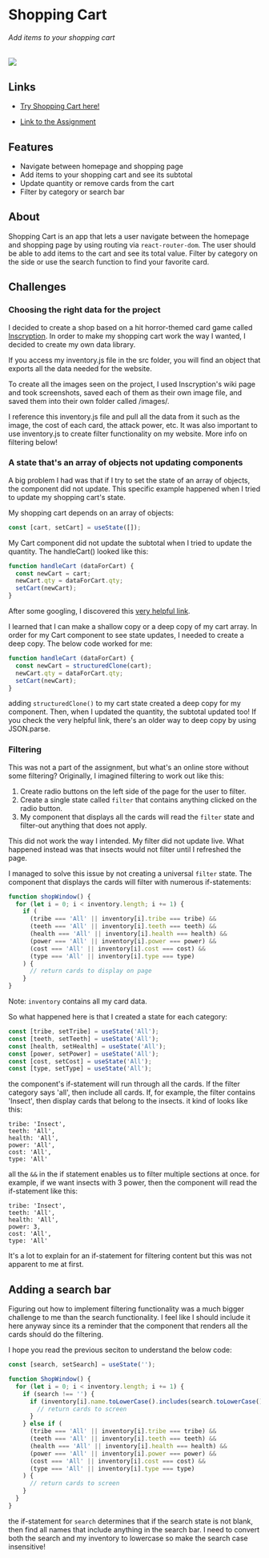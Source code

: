 # Shopping Cart
###### Add items to your shopping cart
![](https://github.com/TYLPHE/TYLPHE/blob/main/readmeAssets/shopping-cart.gif)

## Links
- [Try Shopping Cart here!](https://tylphe.github.io/shopping-cart/)

- [Link to the Assignment](https://www.theodinproject.com/lessons/node-path-javascript-shopping-cart)

## Features
- Navigate between homepage and shopping page
- Add items to your shopping cart and see its subtotal
- Update quantity or remove cards from the cart
- Filter by category or search bar

## About
Shopping Cart is an app that lets a user navigate between the homepage and shopping page by using routing via `react-router-dom`. The user should be able to add items to the cart and see its total value. Filter by category on the side or use the search function to find your favorite card.

## Challenges
### Choosing the right data for the project
I decided to create a shop based on a hit horror-themed card game called [Inscryption](https://store.steampowered.com/app/1092790/Inscryption/). In order to make my shopping cart work the way I wanted, I decided to create my own data library.

If you access my inventory.js file in the src folder, you will find an object that exports all the data needed for the website.

To create all the images seen on the project, I used Inscryption's wiki page and took screenshots, saved each of them as their own image file, and saved them into their own folder called /images/. 

I reference this inventory.js file and pull all the data from it such as the image, the cost of each card, the attack power, etc. It was also important to use inventory.js to create filter functionality on my website. More info on filtering below! 

### A state that's an array of objects not updating components
A big problem I had was that if I try to set the state of an array of objects, the component did not update. This specific example happened when I tried to update my shopping cart's state.

My shopping cart depends on an array of objects:
```javascript
const [cart, setCart] = useState([]);
```

My Cart component did not update the subtotal when I tried to update the quantity. The handleCart() looked like this:
```javascript
function handleCart (dataForCart) {
  const newCart = cart;
  newCart.qty = dataForCart.qty;
  setCart(newCart);
}
```

After some googling, I discovered this [very helpful link](https://stackoverflow.com/questions/597588/how-do-you-clone-an-array-of-objects-in-javascript).

I learned that I can make a shallow copy or a deep copy of my cart array. In order for my Cart component to see state updates, I needed to create a deep copy. The below code worked for me:
```javascript
function handleCart (dataForCart) {
  const newCart = structuredClone(cart);
  newCart.qty = dataForCart.qty;
  setCart(newCart);
}
```

adding `structuredClone()` to my cart state created a deep copy for my component. Then, when I updated the quantity, the subtotal updated too! If you check the very helpful link, there's an older way to deep copy by using JSON.parse.

### Filtering
This was not a part of the assignment, but what's an online store without some filtering? Originally, I imagined filtering to work out like this:
1. Create radio buttons on the left side of the page for the user to filter.
1. Create a single state called `filter` that contains anything clicked on the radio button.
2. My component that displays all the cards will read the `filter` state and filter-out anything that does not apply.

This did not work the way I intended. My filter did not update live. What happened instead was that insects would not filter until I refreshed the page.

I managed to solve this issue by not creating a universal `filter` state. The component that displays the cards will filter with numerous if-statements:
```javascript
function shopWindow() {
  for (let i = 0; i < inventory.length; i += 1) {
    if (
      (tribe === 'All' || inventory[i].tribe === tribe) &&
      (teeth === 'All' || inventory[i].teeth === teeth) &&
      (health === 'All' || inventory[i].health === health) &&
      (power === 'All' || inventory[i].power === power) &&
      (cost === 'All' || inventory[i].cost === cost) &&
      (type === 'All' || inventory[i].type === type)
    ) {
      // return cards to display on page
    }
}
```
Note: `inventory` contains all my card data.

So what happened here is that I created a state for each category:
```javascript
const [tribe, setTribe] = useState('All');
const [teeth, setTeeth] = useState('All');
const [health, setHealth] = useState('All');
const [power, setPower] = useState('All');
const [cost, setCost] = useState('All');
const [type, setType] = useState('All');
```

the component's if-statement will run through all the cards. If the filter category says 'all', then include all cards. If, for example, the filter contains 'Insect', then display cards that belong to the insects. it kind of looks like this:
```
tribe: 'Insect',
teeth: 'All',
health: 'All',
power: 'All',
cost: 'All',
type: 'All'
```

all the `&&` in the if statement enables us to filter multiple sections at once. for example, if we want insects with 3 power, then the component will read the if-statement like this:
```
tribe: 'Insect',
teeth: 'All',
health: 'All',
power: 3,
cost: 'All',
type: 'All'
```

It's a lot to explain for an if-statement for filtering content but this was not apparent to me at first.

## Adding a search bar
Figuring out how to implement filtering functionality was a much bigger challenge to me than the search functionality. I feel like I should include it here anyway since its a reminder that the component that renders all the cards should do the filtering.

I hope you read the previous seciton to understand the below code:
```javascript
const [search, setSearch] = useState('');

function ShopWindow() {
  for (let i = 0; i < inventory.length; i += 1) {
    if (search !== '') {
      if (inventory[i].name.toLowerCase().includes(search.toLowerCase())) {
        // return cards to screen
      }
    } else if (
      (tribe === 'All' || inventory[i].tribe === tribe) &&
      (teeth === 'All' || inventory[i].teeth === teeth) &&
      (health === 'All' || inventory[i].health === health) &&
      (power === 'All' || inventory[i].power === power) &&
      (cost === 'All' || inventory[i].cost === cost) &&
      (type === 'All' || inventory[i].type === type)
    ) {
      // return cards to screen
    }
  }
}
```

the if-statement for `search` determines that if the search state is not blank, then find all names that include anything in the search bar. I need to convert both the search and my inventory to lowercase so make the search case insensitive!
